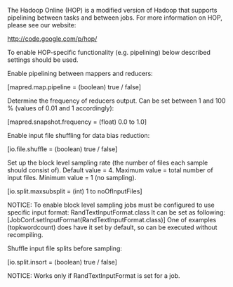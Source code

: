 The Hadoop Online (HOP) is a modified version of Hadoop
that supports pipelining between tasks and between jobs. For more
information on HOP, please see our website:

   http://code.google.com/p/hop/

To enable HOP-specific functionality (e.g. pipelining) below described settings should be used.

Enable pipelining between mappers and reducers:

[mapred.map.pipeline = (boolean) true / false]

Determine the frequency of reducers output. Can be set between 1 and
100 % (values of 0.01 and 1 accordingly):

[mapred.snapshot.frequency = (float) 0.0 to 1.0]

Enable input file shuffling for data bias reduction:

[io.file.shuffle = (boolean) true / false]

Set up the block level sampling rate (the number of files each sample
should consist of). 
Default value = 4. 
Maximum value = total number of input files. 
Minimum value = 1 (no sampling).

[io.split.maxsubsplit = (int) 1 to noOfInputFiles]

NOTICE:
To enable block level sampling jobs must be configured to use specific
input format: RandTextInputFormat.class It can be set as following:
[JobConf.setInputFormat(RandTextInputFormat.class)]
One of examples (topkwordcount) does have it set by default, so can
be executed without recompiling.

Shuffle input file splits before sampling:

[io.split.insort = (boolean) true / false]

NOTICE: 
Works only if RandTextInputFormat is set for a job.
